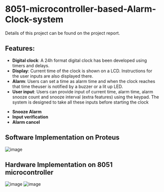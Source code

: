 # 8051-microcontroller-based-Alarm-Clock-system
Details of this project can be found on the project report.

## Features:
* **Digital clock**: A 24h format digital clock has been developed using timers and delays.
* **Display**: Current time of the clock is shown on a LCD. Instructions for the user inputs are also displayed there.
* **Alarm**: Users can set a time as alarm time and when the clock reaches that time theuser is notified by a buzzer or a lit up LED.
* **User input**: Users can provide input of current time, alarm time, alarm snooze count and snooze interval (extra features) using the keypad. The system is designed to take all these inputs before starting the clock
- **Snooze Alarm**
- **Input verification** 
- **Alarm cancel**

## Software Implementation on Proteus
![image](https://github.com/Tarvirator/8051-microcontroller-based-Alarm-Clock-system/assets/66062453/90423a17-7109-4106-b1c4-0db4129eca16)
## Hardware Implementation on 8051 microcontroller 
![image](https://github.com/Tarvirator/8051-microcontroller-based-Alarm-Clock-system/assets/66062453/0fe286fa-3713-43c5-9728-302829e29f83)
![image](https://github.com/Tarvirator/8051-microcontroller-based-Alarm-Clock-system/assets/66062453/6efad62e-89f5-402e-985d-9435661bedfd)


